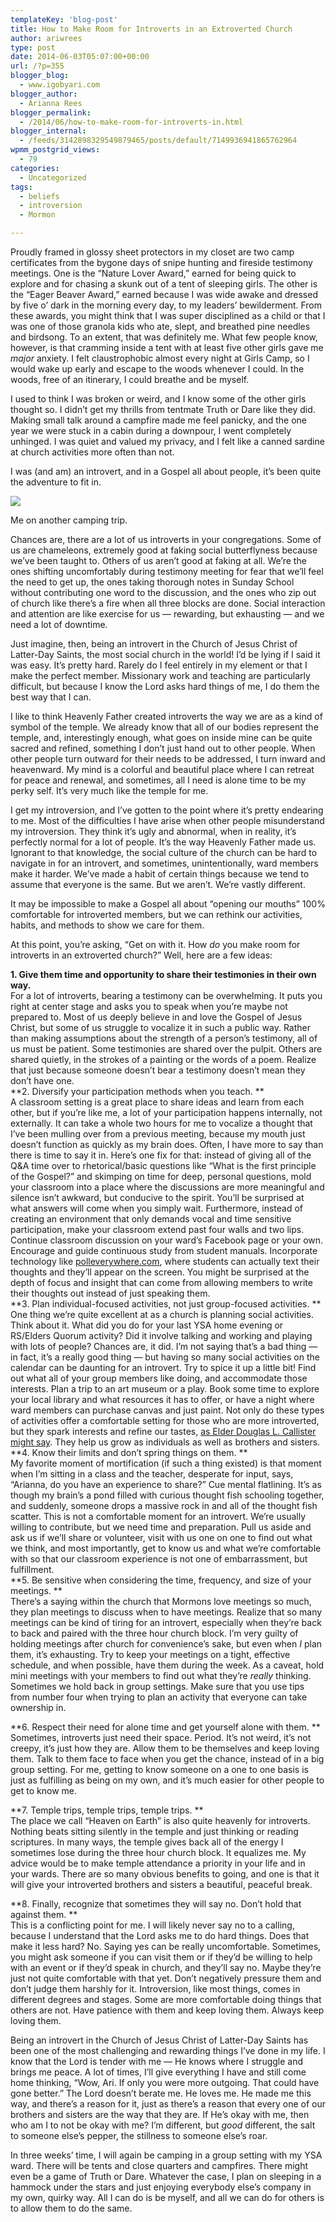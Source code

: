 ```yaml
---
templateKey: 'blog-post'
title: How to Make Room for Introverts in an Extroverted Church
author: ariwrees
type: post
date: 2014-06-03T05:07:00+00:00
url: /?p=355
blogger_blog:
  - www.igobyari.com
blogger_author:
  - Arianna Rees
blogger_permalink:
  - /2014/06/how-to-make-room-for-introverts-in.html
blogger_internal:
  - /feeds/3142898329549879465/posts/default/7149936941865762964
wpmm_postgrid_views:
  - 79
categories:
  - Uncategorized
tags:
  - beliefs
  - introversion
  - Mormon

---
```

Proudly framed in glossy sheet protectors in my closet are two camp certificates from the bygone days of snipe hunting and fireside testimony meetings. One is the “Nature Lover Award,” earned for being quick to explore and for chasing a skunk out of a tent of sleeping girls. The other is the “Eager Beaver Award,” earned because I was wide awake and dressed by five o’ dark in the morning every day, to my leaders’ bewilderment. From these awards, you might think that I was super disciplined as a child or that I was one of those granola kids who ate, slept, and breathed pine needles and birdsong. To an extent, that was definitely me. What few people know, however, is that cramming inside a tent with at least five other girls gave me _major_ anxiety. I felt claustrophobic almost every night at Girls Camp, so I would wake up early and escape to the woods whenever I could. In the woods, free of an itinerary, I could breathe and be myself.

I used to think I was broken or weird, and I know some of the other girls thought so. I didn’t get my thrills from tentmate Truth or Dare like they did. Making small talk around a campfire made me feel panicky, and the one year we were stuck in a cabin during a downpour, I went completely unhinged. I was quiet and valued my privacy, and I felt like a canned sardine at church activities more often than not.

I was (and am) an introvert, and in a Gospel all about people, it’s been quite the adventure to fit in.

[![](http://www.igobyari.com/wp-content/uploads/2014/06/melake.jpg)](http://www.igobyari.com/wp-content/uploads/2014/06/melake.jpg)

Me on another camping trip.

Chances are, there are a lot of us introverts in your congregations. Some of us are chameleons, extremely good at faking social butterflyness because we’ve been taught to. Others of us aren’t good at faking at all. We’re the ones shifting uncomfortably during testimony meeting for fear that we’ll feel the need to get up, the ones taking thorough notes in Sunday School without contributing one word to the discussion, and the ones who zip out of church like there’s a fire when all three blocks are done. Social interaction and attention are like exercise for us — rewarding, but exhausting — and we need a lot of downtime.  

Just imagine, then, being an introvert in the Church of Jesus Christ of Latter-Day Saints, the most social church in the world! I’d be lying if I said it was easy. It’s pretty hard. Rarely do I feel entirely in my element or that I make the perfect member. Missionary work and teaching are particularly difficult, but because I know the Lord asks hard things of me, I do them the best way that I can.

I like to think Heavenly Father created introverts the way we are as a kind of symbol of the temple. We already know that all of our bodies represent the temple, and, interestingly enough, what goes on inside mine can be quite sacred and refined, something I don’t just hand out to other people. When other people turn outward for their needs to be addressed, I turn inward and heavenward. My mind is a colorful and beautiful place where I can retreat for peace and renewal, and sometimes, all I need is alone time to be my perky self. It’s very much like the temple for me.

I get my introversion, and I’ve gotten to the point where it’s pretty endearing to me. Most of the difficulties I have arise when other people misunderstand my introversion. They think it’s ugly and abnormal, when in reality, it’s perfectly normal for a lot of people. It’s the way Heavenly Father made us. Ignorant to that knowledge, the social culture of the church can be hard to navigate in for an introvert, and sometimes, unintentionally, ward members make it harder. We’ve made a habit of certain things because we tend to assume that everyone is the same. But we aren’t. We’re vastly different.

It may be impossible to make a Gospel all about “opening our mouths” 100% comfortable for introverted members, but we can rethink our activities, habits, and methods to show we care for them.

At this point, you’re asking, “Get on with it. How _do_ you make room for introverts in an extroverted church?” Well, here are a few ideas:

**1\. Give them time and opportunity to share their testimonies in their own way.**  
For a lot of introverts, bearing a testimony can be overwhelming. It puts you right at center stage and asks you to speak when you’re maybe not prepared to. Most of us deeply believe in and love the Gospel of Jesus Christ, but some of us struggle to vocalize it in such a public way. Rather than making assumptions about the strength of a person’s testimony, all of us must be patient. Some testimonies are shared over the pulpit. Others are shared quietly, in the strokes of a painting or the words of a poem. Realize that just because someone doesn’t bear a testimony doesn’t mean they don’t have one.  
**2\. Diversify your participation methods when you teach. **  
A classroom setting is a great place to share ideas and learn from each other, but if you’re like me, a lot of your participation happens internally, not externally. It can take a whole two hours for me to vocalize a thought that I’ve been mulling over from a previous meeting, because my mouth just doesn’t function as quickly as my brain does. Often, I have more to say than there is time to say it in. Here’s one fix for that: instead of giving all of the Q&A time over to rhetorical/basic questions like “What is the first principle of the Gospel?” and skimping on time for deep, personal questions, mold your classroom into a place where the discussions are more meaningful and silence isn’t awkward, but conducive to the spirit. You’ll be surprised at what answers will come when you simply wait. Furthermore, instead of creating an environment that only demands vocal and time sensitive participation, make your classroom extend past four walls and two lips. Continue classroom discussion on your ward’s Facebook page or your own. Encourage and guide continuous study from student manuals. Incorporate technology like [polleverywhere.com](https://www.polleverywhere.com/), where students can actually text their thoughts and they’ll appear on the screen. You might be surprised at the depth of focus and insight that can come from allowing members to write their thoughts out instead of just speaking them.  
**3\. Plan individual-focused activities, not just group-focused activities. **  
One thing we’re quite excellent at as a church is planning social activities. Think about it. What did you do for your last YSA home evening or RS/Elders Quorum activity? Did it involve talking and working and playing with lots of people? Chances are, it did. I’m not saying that’s a bad thing — in fact, it’s a really good thing — but having so many social activities on the calendar can be daunting for an introvert. Try to spice it up a little bit! Find out what all of your group members like doing, and accommodate those interests. Plan a trip to an art museum or a play. Book some time to explore your local library and what resources it has to offer, or have a night where ward members can purchase canvas and just paint. Not only do these types of activities offer a comfortable setting for those who are more introverted, but they spark interests and refine our tastes, [as Elder Douglas L. Callister might say](http://speeches.byu.edu/?act=viewitem&id=1633). They help us grow as individuals as well as brothers and sisters.  
**4\. Know their limits and don’t spring things on them. **  
My favorite moment of mortification (if such a thing existed) is that moment when I’m sitting in a class and the teacher, desperate for input, says, “Arianna, do you have an experience to share?” Cue mental flatlining. It’s as though my brain’s a pond filled with curious thought fish schooling together, and suddenly, someone drops a massive rock in and all of the thought fish scatter. This is not a comfortable moment for an introvert. We’re usually willing to contribute, but we need time and preparation. Pull us aside and ask us if we’ll share or volunteer, visit with us one on one to find out what we think, and most importantly, get to know us and what we’re comfortable with so that our classroom experience is not one of embarrassment, but fulfillment.  
**5\. Be sensitive when considering the time, frequency, and size of your meetings. **  
There’s a saying within the church that Mormons love meetings so much, they plan meetings to discuss when to have meetings. Realize that so many meetings can be kind of tiring for an introvert, especially when they’re back to back and paired with the three hour church block. I’m very guilty of holding meetings after church for convenience’s sake, but even when _I_ plan them, it’s exhausting. Try to keep your meetings on a tight, effective schedule, and when possible, have them during the week. As a caveat, hold mini meetings with your members to find out what they’re _really_ thinking. Sometimes we hold back in group settings. Make sure that you use tips from number four when trying to plan an activity that everyone can take ownership in.

**6\. Respect their need for alone time and get yourself alone with them. **  
Sometimes, introverts just need their space. Period. It’s not weird, it’s not creepy, it’s just how they are. Allow them to be themselves and keep loving them. Talk to them face to face when you get the chance, instead of in a big group setting. For me, getting to know someone on a one to one basis is just as fulfilling as being on my own, and it’s much easier for other people to get to know me.

**7\. Temple trips, temple trips, temple trips. **  
The place we call “Heaven on Earth” is also quite heavenly for introverts. Nothing beats sitting silently in the temple and just thinking or reading scriptures. In many ways, the temple gives back all of the energy I sometimes lose during the three hour church block. It equalizes me. My advice would be to make temple attendance a priority in your life and in your wards. There are so many obvious benefits to going, and one is that it will give your introverted brothers and sisters a beautiful, peaceful break.

**8\. Finally, recognize that sometimes they will say no. Don’t hold that against them. **  
This is a conflicting point for me. I will likely never say no to a calling, because I understand that the Lord asks me to do hard things. Does that make it less hard? No. Saying yes can be really uncomfortable. Sometimes, you might ask someone if you can visit them or if they’d be willing to help with an event or if they’d speak in church, and they’ll say no. Maybe they’re just not quite comfortable with that yet. Don’t negatively pressure them and don’t judge them harshly for it. Introversion, like most things, comes in different degrees and stages. Some are more comfortable doing things that others are not. Have patience with them and keep loving them. Always keep loving them.

Being an introvert in the Church of Jesus Christ of Latter-Day Saints has been one of the most challenging and rewarding things I’ve done in my life. I know that the Lord is tender with me — He knows where I struggle and brings me peace. A lot of times, I’ll give everything I have and still come home thinking, “Wow, Ari. If only you were more outgoing. That could have gone better.” The Lord doesn’t berate me. He loves me. He made me this way, and there’s a reason for it, just as there’s a reason that every one of our brothers and sisters are the way that they are. If He’s okay with me, then who am I to not be okay with me? I’m different, but _good_ different, the salt to someone else’s pepper, the stillness to someone else’s roar.

In three weeks’ time, I will again be camping in a group setting with my YSA ward. There will be tents and close quarters and campfires. There might even be a game of Truth or Dare. Whatever the case, I plan on sleeping in a hammock under the stars and just enjoying everybody else’s company in my own, quirky way. All I can do is be myself, and all we can do for others is to allow them to do the same.